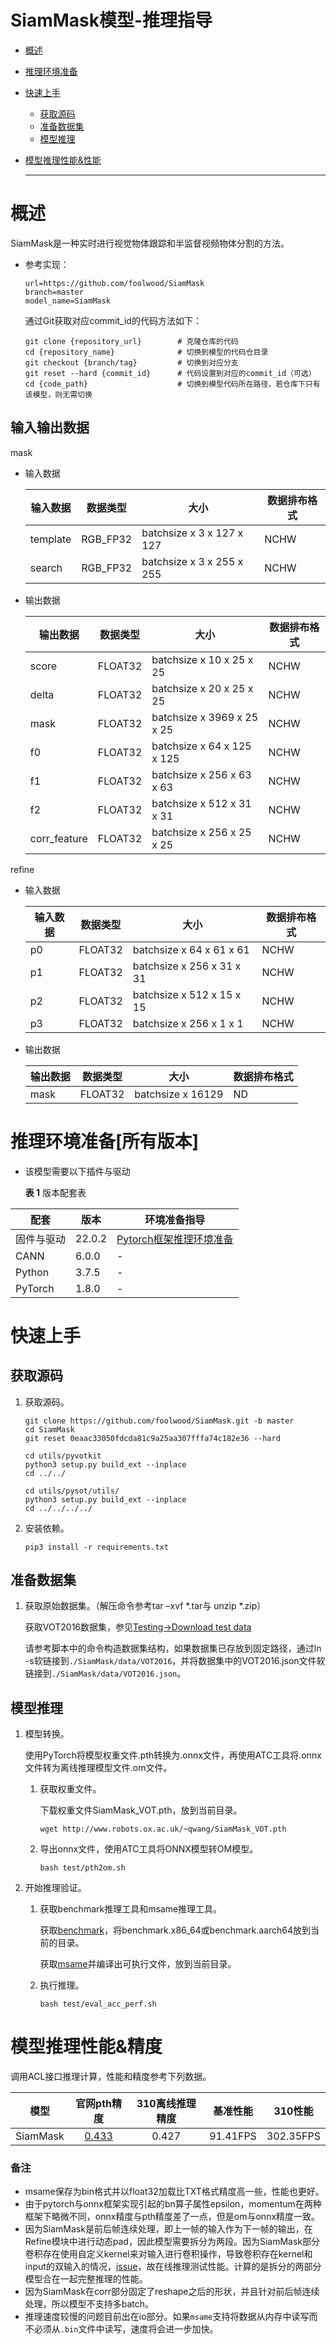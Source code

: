 # SiamMask模型-推理指导


- [概述](#ZH-CN_TOPIC_0000001172161501)

- [推理环境准备](#ZH-CN_TOPIC_0000001126281702)

- [快速上手](#ZH-CN_TOPIC_0000001126281700)

  - [获取源码](#section4622531142816)
  - [准备数据集](#section183221994411)
  - [模型推理](#section741711594517)

- [模型推理性能&性能](#ZH-CN_TOPIC_0000001172201573)

  ******

# 概述<a name="ZH-CN_TOPIC_0000001172161501"></a>

SiamMask是一种实时进行视觉物体跟踪和半监督视频物体分割的方法。

- 参考实现：

  ```
  url=https://github.com/foolwood/SiamMask
  branch=master
  model_name=SiamMask
  ``` 
 
  通过Git获取对应commit_id的代码方法如下：

  ```
  git clone {repository_url}        # 克隆仓库的代码
  cd {repository_name}              # 切换到模型的代码仓目录
  git checkout {branch/tag}         # 切换到对应分支
  git reset --hard {commit_id}      # 代码设置到对应的commit_id（可选）
  cd {code_path}                    # 切换到模型代码所在路径，若仓库下只有该模型，则无需切换
  ```


## 输入输出数据<a name="section540883920406"></a>

mask

- 输入数据

  | 输入数据  | 数据类型   | 大小                      | 数据排布格式  |
  | -------- | --------- | ------------------------- | ------------ |
  | template | RGB_FP32  | batchsize x 3 x 127 x 127 | NCHW         |
  | search   | RGB_FP32  | batchsize x 3 x 255 x 255 | NCHW         |

- 输出数据

  | 输出数据      | 数据类型  | 大小                       | 数据排布格式  |
  | ------------ | -------- | -------------------------- | ------------ |
  | score        | FLOAT32  | batchsize x 10 x 25 x 25   | NCHW         |
  | delta        | FLOAT32  | batchsize x 20 x 25 x 25   | NCHW         |
  | mask         | FLOAT32  | batchsize x 3969 x 25 x 25 | NCHW         |
  | f0           | FLOAT32  | batchsize x 64 x 125 x 125 | NCHW         |
  | f1           | FLOAT32  | batchsize x 256 x 63 x 63  | NCHW         |
  | f2           | FLOAT32  | batchsize x 512 x 31 x 31  | NCHW         |
  | corr_feature | FLOAT32  | batchsize x 256 x 25 x 25  | NCHW         |

refine

- 输入数据

  | 输入数据 | 数据类型  | 大小                      | 数据排布格式  |
  | ------- | -------- | ------------------------- | ------------ |
  | p0      | FLOAT32  | batchsize x 64 x 61 x 61  | NCHW         |
  | p1      | FLOAT32  | batchsize x 256 x 31 x 31 | NCHW         |
  | p2      | FLOAT32  | batchsize x 512 x 15 x 15 | NCHW         |
  | p3      | FLOAT32  | batchsize x 256 x 1 x 1   | NCHW         |

- 输出数据

  | 输出数据      | 数据类型  | 大小              | 数据排布格式  |
  | ------------ | -------- | ----------------- | ------------ |
  | mask         | FLOAT32  | batchsize x 16129 | ND           |


# 推理环境准备\[所有版本\]<a name="ZH-CN_TOPIC_0000001126281702"></a>

- 该模型需要以下插件与驱动

  **表 1**  版本配套表

| 配套        | 版本    | 环境准备指导              |
| ---------- | ------- | ------------------------ |
| 固件与驱动  | 22.0.2  | [Pytorch框架推理环境准备](https://www.hiascend.com/document/detail/zh/ModelZoo/pytorchframework/pies) |
| CANN       | 6.0.0   | -                        |
| Python     | 3.7.5   | -                        |
| PyTorch    | 1.8.0   | -                        |

# 快速上手<a name="ZH-CN_TOPIC_0000001126281700"></a>

## 获取源码<a name="section4622531142816"></a>

1. 获取源码。

   ```
   git clone https://github.com/foolwood/SiamMask.git -b master 
   cd SiamMask
   git reset 0eaac33050fdcda81c9a25aa307fffa74c182e36 --hard

   cd utils/pyvotkit
   python3 setup.py build_ext --inplace
   cd ../../

   cd utils/pysot/utils/
   python3 setup.py build_ext --inplace
   cd ../../../../
   ```

2. 安装依赖。

   ```
   pip3 install -r requirements.txt
   ```

## 准备数据集<a name="section183221994411"></a>

1. 获取原始数据集。（解压命令参考tar –xvf  \*.tar与 unzip \*.zip）

   获取VOT2016数据集，参见[Testing->Download test data](https://github.com/foolwood/SiamMask)

   请参考脚本中的命令构造数据集结构，如果数据集已存放到固定路径，通过ln -s软链接到`./SiamMask/data/VOT2016`，并将数据集中的VOT2016.json文件软链接到`./SiamMask/data/VOT2016.json`。
   
## 模型推理<a name="section741711594517"></a>

1. 模型转换。

   使用PyTorch将模型权重文件.pth转换为.onnx文件，再使用ATC工具将.onnx文件转为离线推理模型文件.om文件。

   1. 获取权重文件。

      下载权重文件SiamMask_VOT.pth，放到当前目录。

      ```
      wget http://www.robots.ox.ac.uk/~qwang/SiamMask_VOT.pth
      ```
      
   2. 导出onnx文件，使用ATC工具将ONNX模型转OM模型。

      ```
      bash test/pth2om.sh
      ```

2. 开始推理验证。
   
   1. 获取benchmark推理工具和msame推理工具。

      获取[benchmark](https://support.huawei.com/enterprise/zh/doc/EDOC1100191895/b42baaf7)，将benchmark.x86_64或benchmark.aarch64放到当前的目录。

      获取[msame](https://gitee.com/ascend/tools/tree/master/msame#https://gitee.com/ascend/tools.git)并编译出可执行文件，放到当前目录。

   2.  执行推理。

        ```
        bash test/eval_acc_perf.sh
        ```

# 模型推理性能&精度<a name="ZH-CN_TOPIC_0000001172201573"></a>

调用ACL接口推理计算，性能和精度参考下列数据。

| 模型     |                  官网pth精度                   | 310离线推理精度  | 基准性能  |  310性能  |
| :------: | :-------------------------------------------: | :-------------: | :------: | :-------: |
| SiamMask | [0.433](https://github.com/foolwood/SiamMask) |      0.427      | 91.41FPS | 302.35FPS |

### 备注

- msame保存为bin格式并以float32加载比TXT格式精度高一些，性能也更好。
- 由于pytorch与onnx框架实现引起的bn算子属性epsilon，momentum在两种框架下略微不同，onnx精度与pth精度差了一点，但是om与onnx精度一致。
- 因为SiamMask是前后帧连续处理，即上一帧的输入作为下一帧的输出，在Refine模块中进行动态pad，因此模型需要拆分为两段。因为SiamMask部分卷积存在使用自定义kernel来对输入进行卷积操作，导致卷积存在kernel和input的双输入的情况，[issue](http://github.com/onnx/onnx-tensorrt/issues/645)，故在线推理测试性能。计算的是拆分的两部分模型合在一起完整推理的性能。
- 因为SiamMask在corr部分固定了reshape之后的形状，并且针对前后帧连续处理，所以模型不支持多batch。
- 推理速度较慢的问题目前出在io部分。如果`msame`支持将数据从内存中读写而不必须从`.bin`文件中读写，速度将会进一步加快。